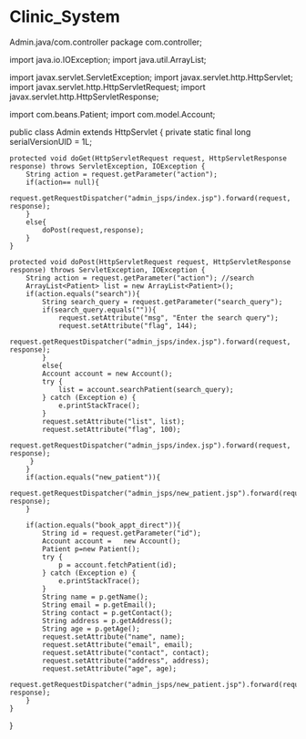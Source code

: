 # Clinic_System
Admin.java/com.controller
package com.controller;

import java.io.IOException;
import java.util.ArrayList;

import javax.servlet.ServletException;
import javax.servlet.http.HttpServlet;
import javax.servlet.http.HttpServletRequest;
import javax.servlet.http.HttpServletResponse;

import com.beans.Patient;
import com.model.Account;

public class Admin extends HttpServlet {
	private static final long serialVersionUID = 1L;
       
    
	protected void doGet(HttpServletRequest request, HttpServletResponse response) throws ServletException, IOException {
		String action = request.getParameter("action");
		if(action== null){
			request.getRequestDispatcher("admin_jsps/index.jsp").forward(request, response);
		}
		else{ 
			doPost(request,response);
		}
	}

	protected void doPost(HttpServletRequest request, HttpServletResponse response) throws ServletException, IOException {
		String action = request.getParameter("action"); //search
		ArrayList<Patient> list = new ArrayList<Patient>();
		if(action.equals("search")){
			String search_query = request.getParameter("search_query");
			if(search_query.equals("")){
				request.setAttribute("msg", "Enter the search query");
				request.setAttribute("flag", 144);
				request.getRequestDispatcher("admin_jsps/index.jsp").forward(request, response);
			}
			else{
			Account account = new Account();
			try {
				list = account.searchPatient(search_query);
			} catch (Exception e) {
				e.printStackTrace();
			}
			request.setAttribute("list", list);
			request.setAttribute("flag", 100);
			request.getRequestDispatcher("admin_jsps/index.jsp").forward(request, response);
		 }
		}
		if(action.equals("new_patient")){
			request.getRequestDispatcher("admin_jsps/new_patient.jsp").forward(request, response);
		}
		
		if(action.equals("book_appt_direct")){
			String id = request.getParameter("id");
			Account account =   new Account();
			Patient p=new Patient();
			try {
				p = account.fetchPatient(id);
			} catch (Exception e) {
				e.printStackTrace();
			}
			String name = p.getName();
			String email = p.getEmail();
			String contact = p.getContact();
			String address = p.getAddress();
			String age = p.getAge();
			request.setAttribute("name", name);
			request.setAttribute("email", email);
			request.setAttribute("contact", contact);
			request.setAttribute("address", address);
			request.setAttribute("age", age); 
			request.getRequestDispatcher("admin_jsps/new_patient.jsp").forward(request, response);
		}
	}
}







